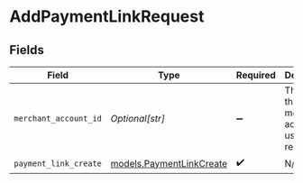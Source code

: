 # AddPaymentLinkRequest


## Fields

| Field                                                      | Type                                                       | Required                                                   | Description                                                | Example                                                    |
| ---------------------------------------------------------- | ---------------------------------------------------------- | ---------------------------------------------------------- | ---------------------------------------------------------- | ---------------------------------------------------------- |
| `merchant_account_id`                                      | *Optional[str]*                                            | :heavy_minus_sign:                                         | The ID of the merchant account to use for this request.    | default                                                    |
| `payment_link_create`                                      | [models.PaymentLinkCreate](../models/paymentlinkcreate.md) | :heavy_check_mark:                                         | N/A                                                        |                                                            |
